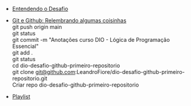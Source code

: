 - [Entendendo o Desafio](https://drive.google.com/file/d/1IZu0qohv1JOmxjEra1lknDiiStU68bl4/view)  

- [Git e Github: Relembrando algumas coisinhas](https://youtu.be/6mHThwgM9ck)  
git push origin main  
git status  
git commit -m "Anotações curso DIO - Lógica de Programação Essencial"  
git add .  
git status  
cd dio-desafio-github-primeiro-repositorio  
git clone git@github.com:LeandroFiore/dio-desafio-github-primeiro-repositorio.git  
Criar repo dio-desafio-github-primeiro-repositorio  

- [Playlist](https://www.youtube.com/playlist?list=PLveD2f7n3iT-mggRjPPJ2KmiMJAUjZhTs)

